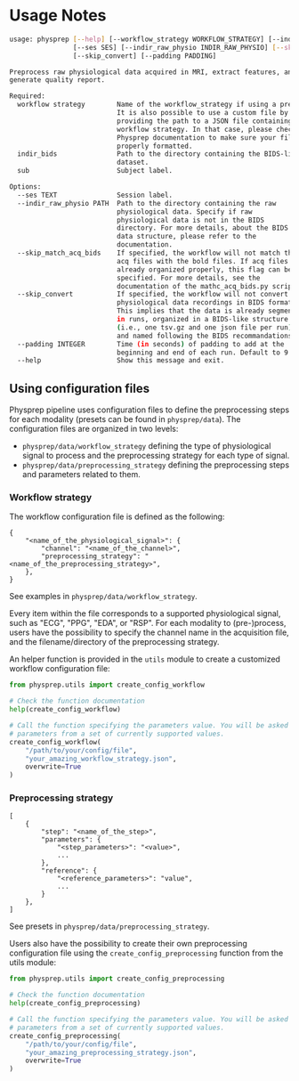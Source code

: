 # Usage Notes

```bash
usage: physprep [--help] [--workflow_strategy WORKFLOW_STRATEGY] [--indir_bids INDIR_BIDS] [--sub SUB]
                [--ses SES] [--indir_raw_physio INDIR_RAW_PHYSIO] [--skip_match_acq_bids]
                [--skip_convert] [--padding PADDING]

Preprocess raw physiological data acquired in MRI, extract features, and
generate quality report.

Required:
  workflow strategy        Name of the workflow_strategy if using a preset.
                           It is also possible to use a custom file by
                           providing the path to a JSON file containing
                           workflow strategy. In that case, please check
                           Physprep documentation to make sure your file is
                           properly formatted.
  indir_bids               Path to the directory containing the BIDS-like
                           dataset.
  sub                      Subject label.

Options:
  --ses TEXT               Session label.
  --indir_raw_physio PATH  Path to the directory containing the raw
                           physiological data. Specify if raw
                           physiological data is not in the BIDS
                           directory. For more details, about the BIDS
                           data structure, please refer to the
                           documentation.
  --skip_match_acq_bids    If specified, the workflow will not match the
                           acq files with the bold files. If acq files are
                           already organized properly, this flag can be
                           specified. For more details, see the
                           documentation of the mathc_acq_bids.py script.
  --skip_convert           If specified, the workflow will not convert the
                           physiological data recordings in BIDS format.
                           This implies that the data is already segmented
                           in runs, organized in a BIDS-like structure
                           (i.e., one tsv.gz and one json file per run),
                           and named following the BIDS recommandations.
  --padding INTEGER        Time (in seconds) of padding to add at the
                           beginning and end of each run. Default to 9.
  --help                   Show this message and exit.
```

## Using configuration files

Physprep pipeline uses configuration files to define the preprocessing steps for each
modality (presets can be found in `physprep/data`). The configuration files are organized
in two levels:
- `physprep/data/workflow_strategy` defining the type of physiological signal to process
and the preprocessing strategy for each type of signal.
- `physprep/data/preprocessing_strategy` defining the preprocessing steps and parameters
related to them.

### Workflow strategy

The workflow configuration file is defined as the following:

```
{
    "<name_of_the_physiological_signal>": {
        "channel": "<name_of_the_channel>",
        "preprocessing_strategy": "<name_of_the_preprocessing_strategy>",
    },
}
```

See examples in `physprep/data/workflow_strategy`.

Every item within the file corresponds to a supported physiological signal, such as "ECG",
"PPG", "EDA", or "RSP". For each modality to (pre-)process, users have the possibility
to specify the channel name in the acquisition file, and the filename/directory of
the preprocessing strategy.

An helper function is provided in the `utils` module to create a customized workflow
configuration file:

```python
from physprep.utils import create_config_workflow

# Check the function documentation
help(create_config_workflow)

# Call the function specifying the parameters value. You will be asked to enter different
# parameters from a set of currently supported values.
create_config_workflow(
    "/path/to/your/config/file",
    "your_amazing_workflow_strategy.json",
    overwrite=True
)
```

### Preprocessing strategy

```
[
    {
        "step": "<name_of_the_step>",
        "parameters": {
            "<step_parameters>": "<value>",
            ...
        },
        "reference": {
            "<reference_parameters>": "value",
            ...
        }
    },
]
```

See presets in `physprep/data/preprocessing_strategy`.

Users also have the possibility to create their own preprocessing configuration file using
the `create_config_preprocessing` function from the utils module:

```python
from physprep.utils import create_config_preprocessing

# Check the function documentation
help(create_config_preprocessing)

# Call the function specifying the parameters value. You will be asked to enter different
# parameters from a set of currently supported values.
create_config_preprocessing(
    "/path/to/your/config/file",
    "your_amazing_preprocessing_strategy.json",
    overwrite=True
)
```
